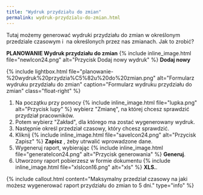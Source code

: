 ```yaml
---
title: "Wydruk przydziału do zmian"
permalink: wydruk-przydzialu-do-zmian.html 
---
```


Tutaj możemy generować wydruki przydziału do zmian w określonym przedziale czasowym i  na określonych przez nas zmianach. Jak to zrobić?

**PLANOWANIE Wydruk przydziału do zmian** {% include inline_image.html file="newIcon24.png" alt="Przycisk Dodaj nowy wydruk" %} **Dodaj nowy**

{% include lightbox.html file="planowanie-%20wydruk%20przydzia%C5%82u%20do%20zmian.png" alt="Formularz wydruku przydziału do zmian" caption="Formularz wydruku przydziału do zmian" class="float-right" %}

1. Na początku przy pomocy {% include inline_image.html file="lupka.png" alt="Przycisk lupy" %} wybierz "Zmianę", na której chcesz sprawdzić przydział pracowników.
2. Potem wybierz "Zakład", dla którego ma zostać wygenerowany wydruk.
3. Następnie określ przedział czasowy, który chcesz sprawdzić.
4. Kliknij {% include inline_image.html file="saveIcon24.png" alt="Przycisk Zapisz" %} **Zapisz** , żeby utrwalić wprowadzone dane.
5. Wygeneruj raport, wybierając {% include inline_image.html file="generateIcon24.png" alt="Przycisk generowania" %} **Generuj**.
6. Utworzony raport pobierzesz w formie dokumentu {% include inline_image.html file="xlsIcon16.png" alt="xls" %} **XLS.**.

{% include callout.html content="Maksymalny przedział czasowy na jaki możesz wygenerować raport przydziału do zmian to 5 dni." type="info" %} 

  